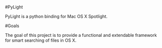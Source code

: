#PyLight

PyLight is a python binding for Mac OS X Spotlight.

#Goals

The goal of this project is to provide a functional and extendable framework for smart searching of files in OS X.